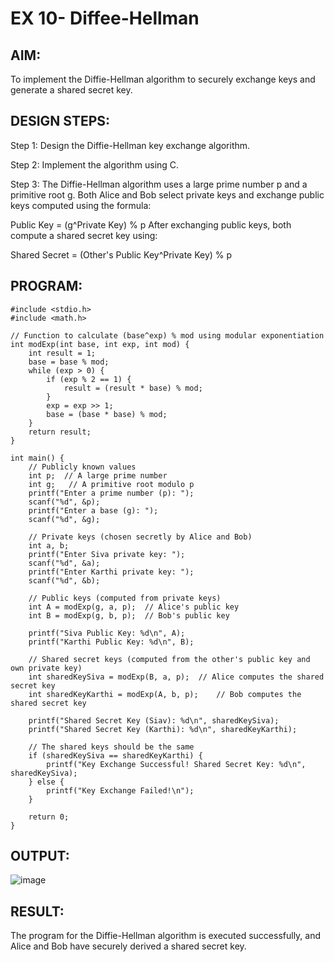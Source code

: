 # EX 10- Diffee-Hellman

## AIM:
To implement the Diffie-Hellman algorithm to securely exchange keys and generate a shared secret key.

## DESIGN STEPS:
Step 1:
Design the Diffie-Hellman key exchange algorithm.

Step 2:
Implement the algorithm using C.

Step 3:
The Diffie-Hellman algorithm uses a large prime number p and a primitive root g. Both Alice and Bob select private keys and exchange public keys computed using the formula:

Public Key = (g^Private Key) % p
After exchanging public keys, both compute a shared secret key using:

Shared Secret = (Other's Public Key^Private Key) % p
## PROGRAM:
```
#include <stdio.h>
#include <math.h>

// Function to calculate (base^exp) % mod using modular exponentiation
int modExp(int base, int exp, int mod) {
    int result = 1;
    base = base % mod;
    while (exp > 0) {
        if (exp % 2 == 1) {
            result = (result * base) % mod;
        }
        exp = exp >> 1;
        base = (base * base) % mod;
    }
    return result;
}

int main() {
    // Publicly known values
    int p;  // A large prime number
    int g;   // A primitive root modulo p
    printf("Enter a prime number (p): ");
    scanf("%d", &p);
    printf("Enter a base (g): ");
    scanf("%d", &g);
    
    // Private keys (chosen secretly by Alice and Bob)
    int a, b;
    printf("Enter Siva private key: ");
    scanf("%d", &a);
    printf("Enter Karthi private key: ");
    scanf("%d", &b);
    
    // Public keys (computed from private keys)
    int A = modExp(g, a, p);  // Alice's public key
    int B = modExp(g, b, p);  // Bob's public key
    
    printf("Siva Public Key: %d\n", A);
    printf("Karthi Public Key: %d\n", B);
    
    // Shared secret keys (computed from the other's public key and own private key)
    int sharedKeySiva = modExp(B, a, p);  // Alice computes the shared secret key
    int sharedKeyKarthi = modExp(A, b, p);    // Bob computes the shared secret key
    
    printf("Shared Secret Key (Siav): %d\n", sharedKeySiva);
    printf("Shared Secret Key (Karthi): %d\n", sharedKeyKarthi);
    
    // The shared keys should be the same
    if (sharedKeySiva == sharedKeyKarthi) {
        printf("Key Exchange Successful! Shared Secret Key: %d\n", sharedKeySiva);
    } else {
        printf("Key Exchange Failed!\n");
    }

    return 0;
}
```
## OUTPUT:

![image](https://github.com/user-attachments/assets/37f161f2-6b05-4d5b-b111-ef60a7706356)


## RESULT:
The program for the Diffie-Hellman algorithm is executed successfully, and Alice and Bob have securely derived a shared secret key.
